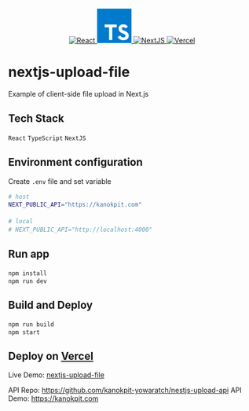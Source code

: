 <p align="center">
  <a href="https://react.dev/" target="blank">
    <img src="https://avatars.githubusercontent.com/u/6412038?s=120" width="70" alt="React" />
  </a>
  <a href="https://www.typescriptlang.org/docs/" target="blank"><img src="https://raw.githubusercontent.com/github/explore/80688e429a7d4ef2fca1e82350fe8e3517d3494d/topics/typescript/typescript.png" width="70" alt="TypeScript" />
  </a>
  <a href="https://nextjs.org/" target="blank">
    <img src="public/next.svg" width="70" alt="NextJS" />
  </a>
  <a href="https://vercel.com/" target="blank">
    <img src="public/vercel.svg" width="70" alt="Vercel" />
  </a>

</p>

# nextjs-upload-file
Example of client-side file upload in Next.js

## Tech Stack

  `React` `TypeScript` `NextJS`

## Environment configuration
Create `.env` file and set variable

```bash
# host
NEXT_PUBLIC_API="https://kanokpit.com"

# local
# NEXT_PUBLIC_API="http://localhost:4000"
```

## Run app
  ```
  npm install
  npm run dev
  ```

## Build and Deploy

  ```
  npm run build
  npm start
  ```

  ## Deploy on <a href="https://vercel.com/" target="blank">Vercel</a>
  
  Live Demo: <a href="https://nextjs-upload-file-gules.vercel.app/" target="blank">nextjs-upload-file</a>

  API Repo: https://github.com/kanokpit-yowaratch/nestjs-upload-api
  API Demo: https://kanokpit.com